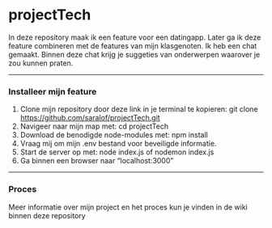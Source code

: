 # projectTech

In deze repository maak ik een feature voor een datingapp. 
Later ga ik deze feature combineren met de features van mijn klasgenoten. 
Ik heb een chat gemaakt. Binnen deze chat krijg je suggeties van onderwerpen waarover je zou kunnen praten. 

_________________________________________________________________________

### Installeer mijn feature
1.	Clone mijn repository door deze link in je terminal te kopieren:
git clone https://github.com/saralof/projectTech.git
2.	Navigeer naar mijn map met: cd projectTech
3.	Download de benodigde node-modules met: npm install
4.	Vraag mij om mijn .env bestand voor beveiligde informatie.
5.	Start de server op met: node index.js of nodemon index.js
6.	Ga binnen een browser naar “localhost:3000”
______________________________________________________________________

### Proces
Meer informatie over mijn project en het proces kun je vinden in de wiki binnen deze repository
